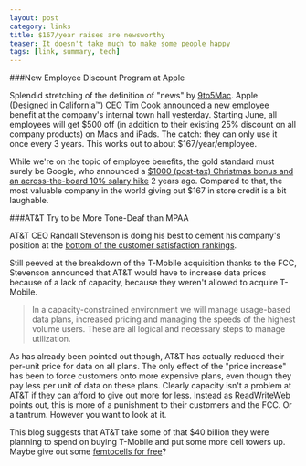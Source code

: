 ```yaml
---
layout: post
category: links
title: $167/year raises are newsworthy
teaser: It doesn't take much to make some people happy
tags: [link, summary, tech]
---
```


###New Employee Discount Program at Apple

Splendid stretching of the definition of "news" by [9to5Mac](http://9to5mac.com/2012/01/25/tim-cook-at-todays-town-hall-starting-in-june-apple-employees-get-500-off-macs-250-off-ipads/).
Apple (Designed in California&trade;) CEO Tim Cook announced a new employee benefit at the company's internal town hall
yesterday. Starting June, all employees will get $500 off (in addition to their existing 25% discount on all company products)
on Macs and iPads. The catch: they can only use it once every 3 years. This works out to about $167/year/employee. 

While we're on the topic of employee benefits, the gold standard must surely be Google, who announced a [$1000 (post-tax) Christmas
bonus and an across-the-board 10% salary hike](http://articles.businessinsider.com/2010-11-09/tech/30024423_1_google-ceo-googlers-eric-schmidt) 
2 years ago. Compared to that, the most valuable company in the world giving out $167 in store credit is a bit laughable. 

###AT&T Try to be More Tone-Deaf than MPAA

AT&T CEO Randall Stevenson is doing his best to cement his company's position at the [bottom of the customer satisfaction
rankings](http://content.usatoday.com/communities/technologylive/post/2011/12/survey-at38t-rates-last-in-customer-satisfaction/1).

Still peeved at the breakdown of the T-Mobile acquisition thanks to the FCC, Stevenson announced that AT&T would have to
increase data prices because of a lack of capacity, because they weren't allowed to acquire T-Mobile.

> In a capacity-constrained environment we will manage usage-based data plans, increased pricing and managing the speeds of 
> the highest volume users. These are all logical and necessary steps to manage utilization.

As has already been pointed out though, AT&T has actually reduced their per-unit price for data on all plans. The only effect
of the "price increase" has been to force customers onto more expensive plans, even though they pay less per unit of data on
these plans. Clearly capacity isn't a problem at AT&T if they can afford to give out more for less. Instead as [ReadWriteWeb](http://www.readwriteweb.com/archives/att_ceo_randall_stevenson_blasts_fcc_hints_at_high.php)
points out, this is more of a punishment to their customers and the FCC. Or a tantrum. However you want to look at it.

This blog suggests that AT&T take some of that $40 billion they were planning to spend on buying T-Mobile and put some more
cell towers up. Maybe give out some [femtocells for free](http://news.cnet.com/8301-30685_3-20001242-264.html)?
